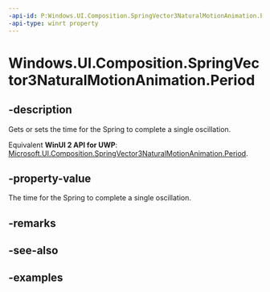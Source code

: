 ```yaml
---
-api-id: P:Windows.UI.Composition.SpringVector3NaturalMotionAnimation.Period
-api-type: winrt property
---
```


<!-- Property syntax.
public TimeSpan Period { get;  set; }
-->

# Windows.UI.Composition.SpringVector3NaturalMotionAnimation.Period

## -description

Gets or sets the time for the Spring to complete a single oscillation.

Equivalent **WinUI 2 API for UWP**: [Microsoft.UI.Composition.SpringVector3NaturalMotionAnimation.Period](/windows/winui/api/microsoft.ui.composition.springvector3naturalmotionanimation.period).

## -property-value

The time for the Spring to complete a single oscillation.

## -remarks

## -see-also

## -examples

